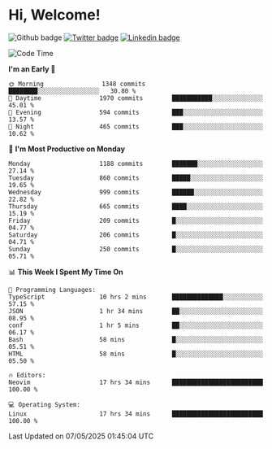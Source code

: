   # Hi, Welcome!
  ![Github badge](https://img.shields.io/github/followers/kraken-afk.svg?style=social&label=Follow&maxAge=2592000)
  [![Twitter badge](https://img.shields.io/badge/-Twitter-00acee?style=flat-square&logo=Twitter&logoColor=white)](https://twitter.com/trshppl)
  [![Linkedin badge](https://img.shields.io/badge/LinkedIn-0077B5?style=flat-square&logo=linkedin&logoColor=white)](https://www.linkedin.com/in/noveanrer)
<!--START_SECTION:waka-->
![Code Time](http://img.shields.io/badge/Code%20Time-917%20hrs%2020%20mins-blue)

**I'm an Early 🐤** 

```text
🌞 Morning                1348 commits        ████████░░░░░░░░░░░░░░░░░   30.80 % 
🌆 Daytime                1970 commits        ███████████░░░░░░░░░░░░░░   45.01 % 
🌃 Evening                594 commits         ███░░░░░░░░░░░░░░░░░░░░░░   13.57 % 
🌙 Night                  465 commits         ███░░░░░░░░░░░░░░░░░░░░░░   10.62 % 
```
📅 **I'm Most Productive on Monday** 

```text
Monday                   1188 commits        ███████░░░░░░░░░░░░░░░░░░   27.14 % 
Tuesday                  860 commits         █████░░░░░░░░░░░░░░░░░░░░   19.65 % 
Wednesday                999 commits         ██████░░░░░░░░░░░░░░░░░░░   22.82 % 
Thursday                 665 commits         ████░░░░░░░░░░░░░░░░░░░░░   15.19 % 
Friday                   209 commits         █░░░░░░░░░░░░░░░░░░░░░░░░   04.77 % 
Saturday                 206 commits         █░░░░░░░░░░░░░░░░░░░░░░░░   04.71 % 
Sunday                   250 commits         █░░░░░░░░░░░░░░░░░░░░░░░░   05.71 % 
```


📊 **This Week I Spent My Time On** 

```text
💬 Programming Languages: 
TypeScript               10 hrs 2 mins       ██████████████░░░░░░░░░░░   57.15 % 
JSON                     1 hr 34 mins        ██░░░░░░░░░░░░░░░░░░░░░░░   08.95 % 
conf                     1 hr 5 mins         ██░░░░░░░░░░░░░░░░░░░░░░░   06.17 % 
Bash                     58 mins             █░░░░░░░░░░░░░░░░░░░░░░░░   05.51 % 
HTML                     58 mins             █░░░░░░░░░░░░░░░░░░░░░░░░   05.50 % 

🔥 Editors: 
Neovim                   17 hrs 34 mins      █████████████████████████   100.00 % 

💻 Operating System: 
Linux                    17 hrs 34 mins      █████████████████████████   100.00 % 
```


 Last Updated on 07/05/2025 01:45:04 UTC
<!--END_SECTION:waka-->